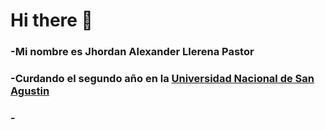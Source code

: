 <h1>Hi there 👋</h1>
<h3>-Mi nombre es Jhordan Alexander Llerena Pastor </h3>
<h3>-Curdando el segundo año en la <a href="https://www.unsa.edu.pe">Universidad Nacional de San Agustin </a> </h3>
<h3>- </h3>
